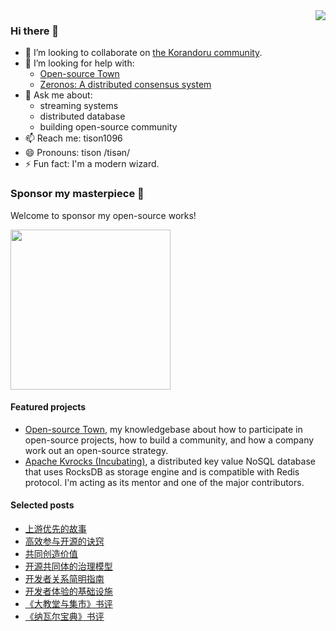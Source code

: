 <img align="right" src="https://github-readme-stats-tisonkun.vercel.app/api?username=tisonkun&show_icons=true&icon_color=CE1D2D&text_color=718096&bg_color=00000000&hide_title=true&hide_border=true" />

### Hi there 👋

- 👯 I’m looking to collaborate on [the Korandoru community](https://github.com/korandoru/town).
- 🤔 I’m looking for help with:
  - [Open-source Town](https://github.com/korandoru/town)
  - [Zeronos: A distributed consensus system](https://github.com/korandoru/zeronos)
- 💬 Ask me about:
  - streaming systems
  - distributed database
  - building open-source community
- 📫 Reach me: tison1096
- 😄 Pronouns: tison /tisən/
- ⚡ Fun fact: I'm a modern wizard.

### Sponsor my masterpiece 🤝

Welcome to sponsor my open-source works!

<img src="https://user-images.githubusercontent.com/18818196/200033123-46dbbb1e-ce16-4f7b-9b87-79733fe3afe3.png" width="256" height="256">

#### Featured projects

* [Open-source Town](https://town.korandoru.io/), my knowledgebase about how to participate in open-source projects, how to build a community, and how a company work out an open-source strategy.
* [Apache Kvrocks (Incubating)](https://github.com/apache/incubator-kvrocks), a distributed key value NoSQL database that uses RocksDB as storage engine and is compatible with Redis protocol. I'm acting as its mentor and one of the major contributors.

#### Selected posts

* [上游优先的故事](https://town.korandoru.io/blog/upstream-first-stories)
* [高效参与开源的诀窍](https://www.tisonkun.org/2021/12/05/effective-open-source-participant/)
* [共同创造价值](https://www.tisonkun.org/2022/02/10/value-creation/)
* [开源共同体的治理模型](https://www.tisonkun.org/2022/01/06/open-source-governance/)
* [开发者关系简明指南](https://www.tisonkun.org/2022/08/05/what-is-devrel/)
* [开发者体验的基础设施](https://www.tisonkun.org/2022/10/28/developer-experience-infrastructure/)
* [《大教堂与集市》书评](https://www.tisonkun.org/2021/12/14/the-cathedral-and-the-bazaar/)
* [《纳瓦尔宝典》书评](https://www.tisonkun.org/2022/06/09/the-almanack-of-naval-ravikant/)
